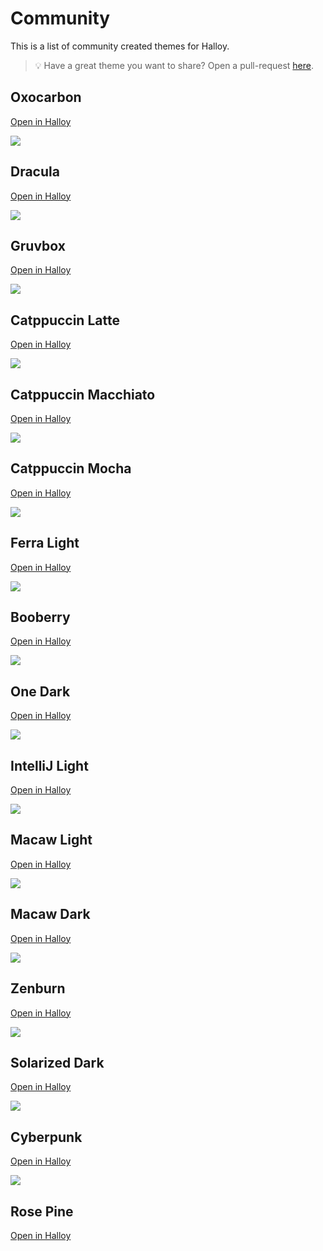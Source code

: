 # Community

This is a list of community created themes for Halloy.

> 💡 Have a great theme you want to share? Open a pull-request [here](https://github.com/squidowl/halloy/pulls).


## Oxocarbon 
 [Open in Halloy](halloy:///theme?e=ABYWFv8BJiYm_wImJib_A76V__8E8vT4_wVSUlL_Br6V__8HQr5l_wjuU5b_CT3b2f8KFhYW_wsfHh7_DBwcHP8NJiYm_w5jUIH_D76V__8QQDZP_xFCvmX_EjApOv8TOTk5_xRSUlL_FXip__8d_362_x4AAAAAHx0dHf8gJycn_yE2Njb_IiQkJP8jKCgo_yRANk__JVFDZ_8)

<img src="oxocarbon.png">

## Dracula 
 [Open in Halloy](halloy:///theme?e=ACgqNv8BHR8n_wJER1r_A2JypP8E-Pjy_wVyd5T_Br2T-v8HUPp7_wj_VVX_Cf-4bP8KHyIt_wsaGyT_DBobJP8NAAAAAA5Q-nv_D_95xv8QKy46_xH_ecb_EjU5R_8TkZKT_xTAwb__FYvp_f8d8fqM_x4oKjb_HygqNv8gPT1R_yExMUH_IisuOv8jMjZE_yQ7Nk7_JVZKcv8)

<img src="dracula.png">

## Gruvbox 
 [Open in Halloy](halloy:///theme?e=ACgoKP8BkoN0_wI8ODb_A7Fihv8E69uy_wWomYT_BrFihv8HmJca_wjMJB3_CdZdDv8KHSAh_wsoKCj_DB8hIf8NAAAAAA6Sg3T_D2idWv8QPDg2_xGOwHz_Ej05N_8TZlxU_xSSg3T_FUWFiP8d15kh_x4AAAAAHy4uLv8gMjIy_yE5OTn_IiImJ_8jJSor_yRBPDf_JVpSSv8)

<img src="gruvbox.png">

## Catppuccin Latte 
 [Open in Halloy](halloy:///theme?e=ANzg6P8BnKCw_wLM0Nr_A4g57_8ETE9p_wVsb4X_Bog57_8HQKAr_wjSDzn_Cf5kC_8K5unv_wvv8fX_DO_x9f8N3ODo_w7MuO__D3KH_f8Q1cnv_xEEpeX_ErXM9f8TnqG2_xSMj6H_FR5m9f8d344d_x4AAAAAH9bZ4f8gwcTK_yG3usD_IuPn7f8j1dne_yTUyO__JcKk7_8)

<img src="catppuccin-latte.png">

## Catppuccin Macchiato 
 [Open in Halloy](halloy:///theme?e=ABgZJv8BbnON_wIkJzr_A8ag9v8EytP1_wWlrcv_Bsag9v8HptqV_wjth5b_CfWpf_8KHiAw_wskJzr_DCQnOv8NGBkm_w5MQWP_D7e9-P8QWUx2_xGR1-P_EiwySv8TW2B2_xSAh6L_FYqt9P8d7tSf_x4AAAAAHx4fL_8gIiM1_yEnKD3_IiksQv8jMjVQ_yRKQGL_JY10sf8)

<img src="catppuccin-macchiato.png">

## Catppuccin Mocha 
 [Open in Halloy](halloy:///theme?e=ABERG_8BbHCG_wIeHi7_A8um9_8Ezdb0_wWmrcj_Bsum9_8HpuOh_wjzi6j_Cfqzh_8KGBgl_wseHi7_DB4eLv8NEREb_w5MQWP_D7e9-P8QWUx2_xGJ3Ov_EiwySv8TWFpu_xR_hJz_FYm0-v8d-eKv_x4AAAAAHxoaKf8gHh4v_yEiIjb_IiMjNv8jKytC_yRMQWP_JWhXhv8)

<img src="catppuccin-mocha.png">

## Ferra Light 
 [Open in Halloy](halloy:///theme?e=APTs5v8B3dDI_wLp2c7_A_-gev8EaFZQ_wWnmJH_BqNSxf8HdIYt_wjfUl7_CXSGLf8K8ebe_wvu4NX_DO_i2P8NAAAAAA7HubH_D6NSxf8Q9NbH_xHESGz_EubGw_8Trp2V_xSrinn_FWNg1v8dwZMX_x707Ob_H_Hl3f8g6trQ_yHm1cn_IunVyP8j38Kt_yTZ0bv_JcnFp_8)

<img src="ferra-light.png">

## Booberry 
 [Open in Halloy](halloy:///theme?e=AEUoWf8B27_v_wJUMm__Aza_hv8E2Mjz_wWtlr7_BuzNuv8HoPKP_wj0eGj_CejcoP8KOiJM_wsxHUH_DDYgR_8NAAAAAA6koOj_D8zMzP8QZFRv_xGg8o__ElBJbf8TgG2N_xTbv-__FYLOz_8d_80d_x4AAAAAH08uZf8gVDFs_yFWMm7_Ij8mU_8jRCla_ySFcpP_JcGo0_8)

<img src="booberry.png">

## One Dark
 [Open in Halloy](halloy:///theme?e=ACAkKv8Bc3Nz_wJgY2j_A_-MAP8Eu7u7_wWHjpv_BvRHR_8Hicp4_wjHVFD_CdVf3v8KKCw0_wsxN0H_DDE3Qf8NO0BI_w5gY2j_D4eOm_8QQlV7_xGJynj_EkBIWf8Tc3mE_xSHjpv_FWGv7_8dNZLE_x4AAAAAHzU6Rv8gREta_yFES1r_IiAkKv8jNTpG_yRES1r_JURLWv8)

<img src="one-dark.png">

## IntelliJ Light
 [Open in Halloy](halloy:///theme?e=AP____8Bv7-__wLg4OD_AwCN3v8ECAgI_wVBTUH_Bv8AAP8HsNGr_wjbWGD_CQBtzP8K_____wvw8PD_DPDw8P8N5ubm_w7g4OD_D0FNQf8QzMz__xEAjd7_EqbS__8TgICA_xRBTUH_FQBtzP8dOJ_W_x4AAAAAH9bW1v8g4ODg_yHg4OD_Iv____8j1tbW_yTg4OD_JeDg4P8)

<img src="intellij-light.png">

## Macaw Light
 [Open in Halloy](halloy:///theme?e=APHx8_8BtbW1_wLLzNf_AwB6__8EAAAA_wVsb4X_Bog57_8HlZWV_wiVlZX_CZWVlf8K_v___wvw8PD_DPDw8P8Nra2t_w6tra3_D3KH_f8Q1eD-_xFQbf__ErXM9f8TlZWV_xQAAAD_FR5m9f8dlZWV_x4AAAAAH-Li4v8g2tra_yHBwcH_Iu3t7f8j3t7e_yTs7Oz_Jenp6f8)

<img src="macaw-light.png">

## Macaw Dark
 [Open in Halloy](halloy:///theme?e=ADMzM_8BUFBQ_wIzMzP_AyiE_P8E39_f_wXCwsL_Bog57_8HlZWV_wiVlZX_CZWVlf8KHh4e_wsuLi7_DC4uLv8NGhoa_w4aGhr_D3KH_f8QRUZF_xEAyP__End3d_8TlZWV_xTf39__FSiE_P8dlZWV_x4AAAAAH0hISP8gSkpK_yFmZmb_Ijs7O_8jSEhI_yRkZGT_JWZmZv8)

 <img src="macaw-dark.png">

## Zenburn
[Open in Halloy](halloy:///theme?e=ADg4OP8BrtYA_wJGRkb_A16urv8E3NzM_wWVlYr_BvDfr_8HX4cA_wjXXwD_Cf-4bP8KPz8__wsxMTH_DDExMf8NAAAAAA6u1gD_D_95xv8QPU9P_xH5nZj_EmFcT_8TYWFc_xTAwb__FYvp_f8dXq6u_x44ODj_Hy4uLv8gODg4_yEuLi7_Ij8_P_8jODg4_yQ4ODj_JTg4OP8)

<img src="zenburn.png">

## Solarized Dark
[Open in Halloy](halloy:///theme?e=AAArNv8Bk6Gh_wKToaH_A5Ohof8Eg5SW_wVYbnX_BpOhof8HhZkA_wjcMi__CctLFv8KACs2_wsHNkL_DAc2Qv8Ng5SW_w6ToaH_D9M2gv8QBzZC_xEmi9L_EgArNv8TWG51_xSDlJb_FSqhmP8dWG51_x4AKzb_Hwc2Qv8gBzZC_yEHNkL_IgArNv8jBzZC_yQHNkL_JQc2Qv8)

<img src="solarized-dark.png">

## Cyberpunk 
 [Open in Halloy](halloy:///theme?e=AAoOFP8BLjxJ_wIbHyf_AwD_2f8EOf8U_wUAv___Bv8A__8HAP-d_wj_TEz_CQD_mf8KDQ8U_wsRFRz_DBsfJ_8NAAAAAA4A_9n_Dzn_FP8QiwCL_xH_AP__EhoeJf8TYHCL_xQAv___FQC___8d_9cA_x4KDhT_Hx0jL_8gDRIY_yEUGiH_IhsfJ_8jJCoz_yQuPEn_JTlFVP8)

<img src="cyberpunk.png">

## Rose Pine
 [Open in Halloy](halloy:///theme?e=ACEgLv8BQD1S_wImIzr_A_bBd_8E67y6_wWQjKr_BsSn5_8HnM_Y_wjrb5L_CZzP2P8KISAu_wsZFyT_DB8dLv8NAAAAAA5uaob_D-tvkv8QQD1S_xHrvLr_EiYjOv8TUk9n_xSQjKr_FeDe9P8d9sF3_x4hIC7_HyEgLv8gGRck_yEfHS7_IiYjOv8jQD1S_yRST2f_JW5qhv8)

